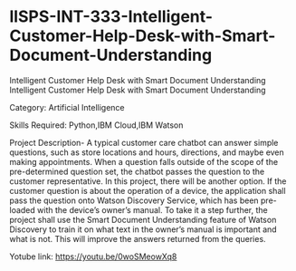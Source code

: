 # llSPS-INT-333-Intelligent-Customer-Help-Desk-with-Smart-Document-Understanding
Intelligent Customer Help Desk with Smart Document Understanding
Intelligent Customer Help Desk with Smart Document Understanding

Category: Artificial Intelligence

Skills Required: Python,IBM Cloud,IBM Watson

Project Description- A typical customer care chatbot can answer simple questions, such as store locations and hours, directions, and maybe even making appointments. When a question falls outside of the scope of the pre-determined question set, the chatbot passes the question to the customer representative. In this project, there will be another option. If the customer question is about the operation of a device, the application shall pass the question onto Watson Discovery Service, which has been pre-loaded with the device’s owner’s manual.  To take it a step further, the project shall use the Smart Document Understanding feature of Watson Discovery to train it on what text in the owner’s manual is important and what is not. This will improve the answers returned from the queries.

Yotube link: https://youtu.be/0woSMeowXq8
